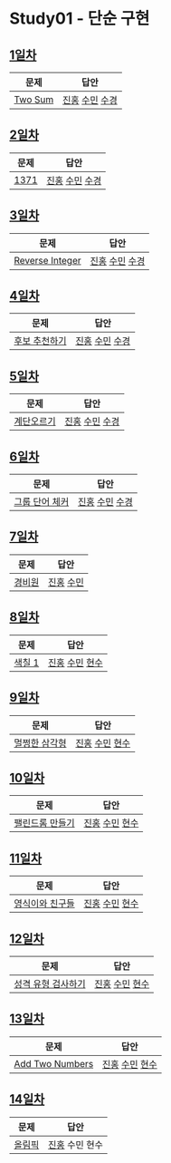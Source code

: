 # Study01 - 단순 구현

## [1일차](Day01)

| 문제                 | 답안                |
| -------------------- | ------------------- |
| [Two Sum](https://leetcode.com/problems/two-sum/) | [진홍](Day01/kjh.java) [수민](Day01/ysm.cpp) [수경](Day01/hsk.js) |


## [2일차](Day02)

| 문제                 | 답안                |
| -------------------- | ------------------- |
| [1371](https://www.acmicpc.net/problem/1371) | [진홍](Day02/kjh.java) [수민](Day02/ysm.cpp) [수경](Day02/hsk.js) |

## [3일차](Day03)

| 문제                 | 답안                |
| -------------------- | ------------------- |
| [Reverse Integer](https://leetcode.com/problems/reverse-integer/) | [진홍](Day03/kjh.java) [수민](Day03/ysm.cpp) [수경](Day03/hsk.js) |


## [4일차](Day04)

| 문제                 | 답안                |
| -------------------- | ------------------- |
| [후보 추천하기](https://www.acmicpc.net/problem/1713) | [진홍](Day04/kjh.java) [수민](Day04/ysm.cpp) [수경](Day04/hsk.js) |


## [5일차](Day05)

| 문제                 | 답안                |
| -------------------- | ------------------- |
| [계단오르기](https://www.acmicpc.net/problem/2579) | [진홍](Day05/kjh.kt) [수민](Day05/ysm.cpp) [수경](Day05/hsk.js) |


## [6일차](Day06)

| 문제                 | 답안                |
| -------------------- | ------------------- |
| [그룹 단어 체커](https://www.acmicpc.net/problem/1316) | [진홍](Day06/kjh.kt) [수민](Day06/ysm.cpp) [수경](Day06/hsk.js) |

## [7일차](Day07)

| 문제                 | 답안                |
| -------------------- | ------------------- |
| [경비원](https://www.acmicpc.net/problem/2564) | [진홍](Day07/kjh.kt) [수민](Day07/ysm.cpp) |

## [8일차](Day08)

| 문제                 | 답안                       |
| -------------------- |--------------------------|
| [색칠 1](https://www.acmicpc.net/problem/1117) | [진홍](Day08/kjh.java) [수민](Day08/ysm.cpp) [현수](Day07/hhs.java) |

## [9일차](Day09)

| 문제                                                                         | 답안                |
|----------------------------------------------------------------------------| ------------------- |
| [멀쩡한 삼각형](https://school.programmers.co.kr/learn/courses/30/lessons/62048) | [진홍](Day09/kjh.kt) [수민](Day09/ysm.cpp) [현수](Day09/hhs.java) |

## [10일차](Day10)

| 문제                 | 답안                |
| -------------------- | ------------------- |
| [팰린드롬 만들기](https://www.acmicpc.net/problem/1213) | [진홍](Day10/kjh.kt) [수민](Day10/ysm.cpp) [현수](Day10/hhs.java) |

## [11일차](Day11)

| 문제                 | 답안                |
| -------------------- | ------------------- |
| [영식이와 친구들](https://www.acmicpc.net/problem/1592) | [진홍](Day11/kjh.kt) [수민](Day11/ysm.cpp) [현수](Day11/hhs.java) |

## [12일차](Day12)

| 문제                                                                            | 답안                |
|-------------------------------------------------------------------------------| ------------------- |
| [성격 유형 검사하기](https://school.programmers.co.kr/learn/courses/30/lessons/118666) | [진홍](Day12/kjh.kt) [수민](Day12/ysm.cpp) [현수](Day12/hhs.java) |


## [13일차](Day13)

| 문제                 | 답안                |
| -------------------- | ------------------- |
| [Add Two Numbers](https://leetcode.com/problems/add-two-numbers/) | [진홍](Day13/kjh.kt) [수민](Day13/ysm.cpp) [현수](Day13/hhs.java) |


## [14일차](Day)

| 문제                 | 답안                |
| -------------------- | ------------------- |
| [올림픽](https://www.acmicpc.net/problem/8979) | [진홍](Day14/kjh.kt) 수민 현수 |

